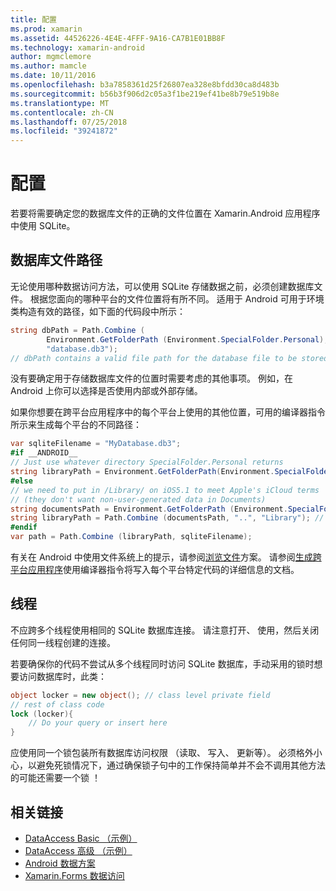 ```yaml
---
title: 配置
ms.prod: xamarin
ms.assetid: 44526226-4E4E-4FFF-9A16-CA7B1E01BB8F
ms.technology: xamarin-android
author: mgmclemore
ms.author: mamcle
ms.date: 10/11/2016
ms.openlocfilehash: b3a7858361d25f26807ea328e8bfdd30ca8d483b
ms.sourcegitcommit: b56b3f906d2c05a3f1be219ef41be8b79e519b8e
ms.translationtype: MT
ms.contentlocale: zh-CN
ms.lasthandoff: 07/25/2018
ms.locfileid: "39241872"
---
```

# <a name="configuration"></a>配置

若要将需要确定您的数据库文件的正确的文件位置在 Xamarin.Android 应用程序中使用 SQLite。

## <a name="database-file-path"></a>数据库文件路径

无论使用哪种数据访问方法，可以使用 SQLite 存储数据之前，必须创建数据库文件。 根据您面向的哪种平台的文件位置将有所不同。 适用于 Android 可用于环境类构造有效的路径，如下面的代码段中所示：

```csharp
string dbPath = Path.Combine (
        Environment.GetFolderPath (Environment.SpecialFolder.Personal),
        "database.db3");
// dbPath contains a valid file path for the database file to be stored
```

没有要确定用于存储数据库文件的位置时需要考虑的其他事项。 例如，在 Android 上你可以选择是否使用内部或外部存储。

如果你想要在跨平台应用程序中的每个平台上使用的其他位置，可用的编译器指令所示来生成每个平台的不同路径：

```csharp
var sqliteFilename = "MyDatabase.db3";
#if __ANDROID__
// Just use whatever directory SpecialFolder.Personal returns
string libraryPath = Environment.GetFolderPath(Environment.SpecialFolder.Personal); ;
#else
// we need to put in /Library/ on iOS5.1 to meet Apple's iCloud terms
// (they don't want non-user-generated data in Documents)
string documentsPath = Environment.GetFolderPath (Environment.SpecialFolder.Personal); // Documents folder
string libraryPath = Path.Combine (documentsPath, "..", "Library"); // Library folder instead
#endif
var path = Path.Combine (libraryPath, sqliteFilename);
```

有关在 Android 中使用文件系统上的提示，请参阅[浏览文件](https://github.com/xamarin/recipes/tree/master/Recipes/android/data/files/browse_files)方案。 请参阅[生成跨平台应用程序](~/cross-platform/app-fundamentals/building-cross-platform-applications/index.md)使用编译器指令将写入每个平台特定代码的详细信息的文档。

## <a name="threading"></a>线程

不应跨多个线程使用相同的 SQLite 数据库连接。 请注意打开、 使用，然后关闭任何同一线程创建的连接。

若要确保你的代码不尝试从多个线程同时访问 SQLite 数据库，手动采用的锁时想要访问数据库时，此类：

```csharp
object locker = new object(); // class level private field
// rest of class code
lock (locker){
    // Do your query or insert here
}
```

应使用同一个锁包装所有数据库访问权限 （读取、 写入、 更新等）。 必须格外小心，以避免死锁情况下，通过确保锁子句中的工作保持简单并不会不调用其他方法的可能还需要一个锁 ！


## <a name="related-links"></a>相关链接

- [DataAccess Basic （示例）](https://github.com/xamarin/mobile-samples/tree/master/DataAccess/Basic)
- [DataAccess 高级 （示例）](https://github.com/xamarin/mobile-samples/tree/master/DataAccess/Advanced)
- [Android 数据方案](https://github.com/xamarin/recipes/tree/master/Recipes/android/data)
- [Xamarin.Forms 数据访问](~/xamarin-forms/app-fundamentals/databases.md)

